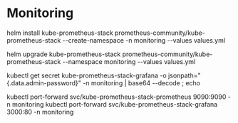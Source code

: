 # Monitoring

helm install kube-prometheus-stack prometheus-community/kube-prometheus-stack --create-namespace -n monitoring  --values values.yml

helm upgrade kube-prometheus-stack prometheus-community/kube-prometheus-stack --namespace monitoring --values values.yml

kubectl get secret kube-prometheus-stack-grafana -o jsonpath="{.data.admin-password}"  -n monitoring | base64 --decode ; echo

kubectl port-forward svc/kube-prometheus-stack-prometheus 9090:9090 -n monitoring
kubectl port-forward svc/kube-prometheus-stack-grafana 3000:80 -n monitoring